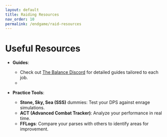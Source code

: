 ```yaml
---  
layout: default  
title: Raiding Resources
nav_order: 10
permalink: /endgame/raid-resources
---  
```


# Useful Resources  

- **Guides**:  
  - Check out [The Balance Discord](https://discord.gg/thebalanceffxiv) for detailed guides tailored to each job.  
  - 

- **Practice Tools**:  
  - **Stone, Sky, Sea (SSS)** dummies: Test your DPS against enrage simulations.  
  - **ACT (Advanced Combat Tracker)**: Analyze your performance in real time.  
  - **FFLogs**: Compare your parses with others to identify areas for improvement.  